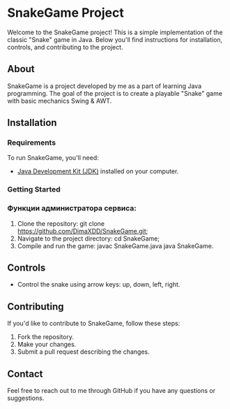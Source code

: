 # SnakeGame Project

Welcome to the SnakeGame project! This is a simple implementation of the classic "Snake" game in Java. Below you'll find instructions for installation, controls, and contributing to the project.

## About

SnakeGame is a project developed by me as a part of learning Java programming. The goal of the project is to create a playable "Snake" game with basic mechanics Swing & AWT.

## Installation

### Requirements

To run SnakeGame, you'll need:

- [Java Development Kit (JDK)](https://www.oracle.com/java/technologies/javase-downloads.html) installed on your computer.

### Getting Started

### Функции администратора сервиса:
1. Clone the repository:
	git clone https://github.com/DimaXDD/SnakeGame.git;
2. Navigate to the project directory:
	cd SnakeGame;
3. Compile and run the game:
	javac SnakeGame.java
	java SnakeGame.

## Controls

- Control the snake using arrow keys: up, down, left, right.

## Contributing

If you'd like to contribute to SnakeGame, follow these steps:

1. Fork the repository.
2. Make your changes.
3. Submit a pull request describing the changes.

## Contact

Feel free to reach out to me through GitHub if you have any questions or suggestions.